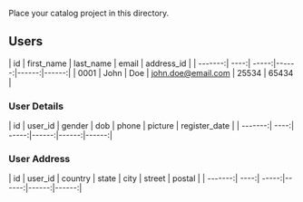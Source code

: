 Place your catalog project in this directory.

## Users

| id | first_name | last_name | email | address_id |
| -------:| ----:| -----:|------:|------:|------:|
| 0001 | John | Doe | john.doe@email.com | 25534 | 65434 |

### User Details

| id | user_id | gender | dob | phone | picture | register_date |
| -------:| ----:| -----:|------:|------:|------:|

### User Address

| id | user_id | country | state | city | street | postal |
| -------:| ----:| -----:|------:|------:|------:|
